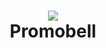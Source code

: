 <div align = "center">
  <h1>
      <a href="https://github.com/joaofv/Promobell">
        <img src="Imagens/logo_bell.png"/>
      </a>
      <br />
      Promobell
    </h1>
</div>

